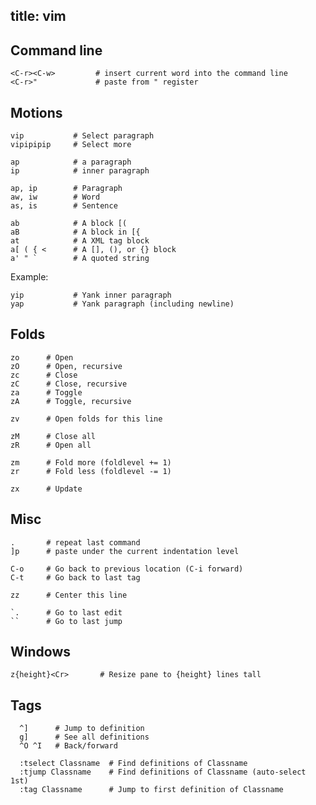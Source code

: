 title: vim
----

Command line
------------

    <C-r><C-w>         # insert current word into the command line
    <C-r>"             # paste from " register

Motions
-------

    vip           # Select paragraph
    vipipipip     # Select more

    ap            # a paragraph
    ip            # inner paragraph

    ap, ip        # Paragraph
    aw, iw        # Word
    as, is        # Sentence

    ab            # A block [(
    aB            # A block in [{
    at            # A XML tag block
    a[ ( { <      # A [], (), or {} block
    a' " `        # A quoted string

Example:

    yip           # Yank inner paragraph
    yap           # Yank paragraph (including newline)

Folds
-----

    zo      # Open
    zO      # Open, recursive
    zc      # Close
    zC      # Close, recursive
    za      # Toggle
    zA      # Toggle, recursive

    zv      # Open folds for this line

    zM      # Close all
    zR      # Open all

    zm      # Fold more (foldlevel += 1)
    zr      # Fold less (foldlevel -= 1)

    zx      # Update

Misc
----

    .       # repeat last command
    ]p      # paste under the current indentation level

    C-o     # Go back to previous location (C-i forward)
    C-t     # Go back to last tag

    zz      # Center this line

    `.      # Go to last edit
    ``      # Go to last jump

Windows
-------

    z{height}<Cr>       # Resize pane to {height} lines tall

Tags
----

      ^]      # Jump to definition
      g]      # See all definitions
      ^O ^I   # Back/forward

      :tselect Classname  # Find definitions of Classname
      :tjump Classname    # Find definitions of Classname (auto-select 1st)
      :tag Classname      # Jump to first definition of Classname
